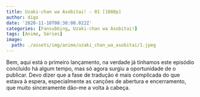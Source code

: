 ```yaml
---
title: Uzaki-chan wa Asobitai! - 01 [1080p]
author: digo
date: '2020-11-10T08:38:00.022Z'
categories: [Fansubbing, Uzaki-chan wa Asobitai!]
tags: [Anime, Séries]
image:
  path: ./assets/img/anime/uzaki_chan_wa_asobitai/1.jpeg
---
```


Bem, aqui está o primeiro lançamento, na verdade já tínhamos este episódio concluído há algum tempo, mas só agora surgiu a oportunidade de o publicar. Devo dizer que a fase de tradução é mais complicada do que estava à espera, especialmente as canções de abertura e encerramento, que muito sinceramente dão-me a volta à cabeça.